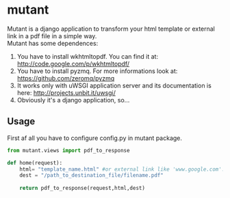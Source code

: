 mutant
=============

Mutant is a django application to transform your html template or external link in a pdf file in a simple way.<br/>
Mutant has some dependences:<br/>
1) You have to install wkhtmltopdf. You can find it at: http://code.google.com/p/wkhtmltopdf/<br/>
2) You have to install pyzmq. For more informations look at: https://github.com/zeromq/pyzmq<br/>
3) It works only with uWSGI application server and its documentation is here: http://projects.unbit.it/uwsgi/<br/>
4) Obviously it's a django application, so...<br/>

## Usage

First af all you have to configure config.py in mutant package.

``` py
from mutant.views import pdf_to_response

def home(request): 
    html= "template_name.html" #or external link like 'www.google.com'. In this case you have to set ext_url = True in pdf_to_response
    dest = "/path_to_destination_file/filename.pdf"
    
    return pdf_to_response(request,html,dest)

```

